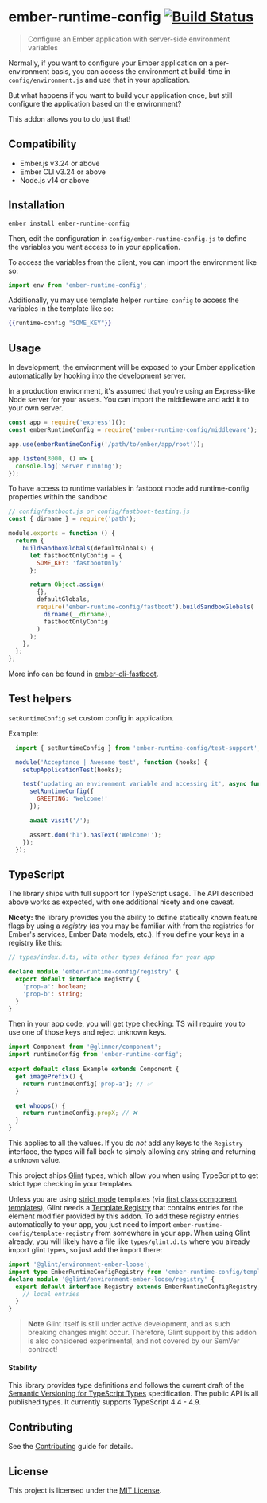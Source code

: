 ember-runtime-config [![Build Status](https://github.com/alexlafroscia/ember-runtime-config/actions/workflows/ci.yml/badge.svg)](https://github.com/alexlafroscia/ember-runtime-config/actions/workflows/ci.yml)
==============================================================================

> Configure an Ember application with server-side environment variables

Normally, if you want to configure your Ember application on a per-environment basis, you can access the environment at build-time in `config/environment.js` and use that in your application.

But what happens if you want to build your application once, but still configure the application based on the environment?

This addon allows you to do just that!


Compatibility
------------------------------------------------------------------------------

* Ember.js v3.24 or above
* Ember CLI v3.24 or above
* Node.js v14 or above


Installation
------------------------------------------------------------------------------

```
ember install ember-runtime-config
```

Then, edit the configuration in `config/ember-runtime-config.js` to define the variables you want access to in your application.

To access the variables from the client, you can import the environment like so:

```javascript
import env from 'ember-runtime-config';
```

Additionally, yu may use template helper `runtime-config` to access the variables in the template like so:

```handlebars
{{runtime-config "SOME_KEY"}}
```


Usage
------------------------------------------------------------------------------

In development, the environment will be exposed to your Ember application automatically by hooking into the development server.

In a production environment, it's assumed that you're using an Express-like Node server for your assets. You can import the middleware and add it to your own server.

```javascript
const app = require('express')();
const emberRuntimeConfig = require('ember-runtime-config/middleware');

app.use(emberRuntimeConfig('/path/to/ember/app/root'));

app.listen(3000, () => {
  console.log('Server running');
});
```

To have access to runtime variables in fastboot mode add runtime-config properties within the sandbox:

```javascript
// config/fastboot.js or config/fastboot-testing.js
const { dirname } = require('path');

module.exports = function () {
  return {
    buildSandboxGlobals(defaultGlobals) {
      let fastbootOnlyConfig = {
        SOME_KEY: 'fastbootOnly'
      };

      return Object.assign(
        {},
        defaultGlobals,
        require('ember-runtime-config/fastboot').buildSandboxGlobals(
          dirname(__dirname),
          fastbootOnlyConfig
        )
      );
    },
  };
};
```

More info can be found in [ember-cli-fastboot](https://github.com/ember-fastboot/ember-cli-fastboot/tree/master/packages/fastboot#usage).

Test helpers
------------------------------------------------------------------------------
```setRuntimeConfig``` set custom config in application.

Example:
```javascript
  import { setRuntimeConfig } from 'ember-runtime-config/test-support';

  module('Acceptance | Awesome test', function (hooks) {
    setupApplicationTest(hooks);

    test('updating an environment variable and accessing it', async function (assert) {
      setRuntimeConfig({
        GREETING: 'Welcome!'
      });

      await visit('/');

      assert.dom('h1').hasText('Welcome!');
    });
  });
```

TypeScript
------------------------------------------------------------------------------

The library ships with full support for TypeScript usage.
The API described above works as expected, with one additional nicety and one caveat.

**Nicety:** the library provides you the ability to define statically known
feature flags by using a *registry* (as you may be familiar with from the registries
for Ember's services, Ember Data models, etc.). If you define your keys in a registry like this:

```ts
// types/index.d.ts, with other types defined for your app

declare module 'ember-runtime-config/registry' {
  export default interface Registry {
    'prop-a': boolean;
    'prop-b': string;
  }
}
```

Then in your app code, you will get type checking: TS will require you to use
one of those keys and reject unknown keys.

```ts
import Component from '@glimmer/component';
import runtimeConfig from 'ember-runtime-config';
 
export default class Example extends Component {
  get imagePrefix() {
    return runtimeConfig['prop-a']; // ✅
  }

  get whoops() {
    return runtimeConfig.propX; // ❌
  }
}
```

This applies to all the values. If you do *not* add any keys to the `Registry` interface,
the types will fall back to simply allowing any string and returning a `unknown` value.

This project ships [Glint](https://github.com/typed-ember/glint) types,
which allow you when using TypeScript to get strict type checking in your templates.

Unless you are using [strict mode](http://emberjs.github.io/rfcs/0496-handlebars-strict-mode.html) templates
(via [first class component templates](http://emberjs.github.io/rfcs/0779-first-class-component-templates.html)),
Glint needs a [Template Registry](https://typed-ember.gitbook.io/glint/using-glint/ember/template-registry)
that contains entries for the element modifier provided by this addon.
To add these registry entries automatically to your app, you just need to import `ember-runtime-config/template-registry`
from somewhere in your app. When using Glint already, you will likely have a file like
`types/glint.d.ts` where you already import glint types, so just add the import there:

 ```ts
 import '@glint/environment-ember-loose';
 import type EmberRuntimeConfigRegistry from 'ember-runtime-config/template-registry';
 declare module '@glint/environment-ember-loose/registry' {
   export default interface Registry extends EmberRuntimeConfigRegistry, /* other addon registries */ {
     // local entries
   }
 }
 ```

> **Note** Glint itself is still under active development, and as such breaking changes might occur.
> Therefore, Glint support by this addon is also considered experimental, and not covered by our SemVer contract!

#### Stability

This library provides type definitions and follows the current draft of the
[Semantic Versioning for TypeScript Types](https://www.semver-ts.org) specification.
The public API is all published types. It currently supports TypeScript 4.4 - 4.9.

Contributing
------------------------------------------------------------------------------

See the [Contributing](CONTRIBUTING.md) guide for details.


License
------------------------------------------------------------------------------

This project is licensed under the [MIT License](LICENSE.md).

